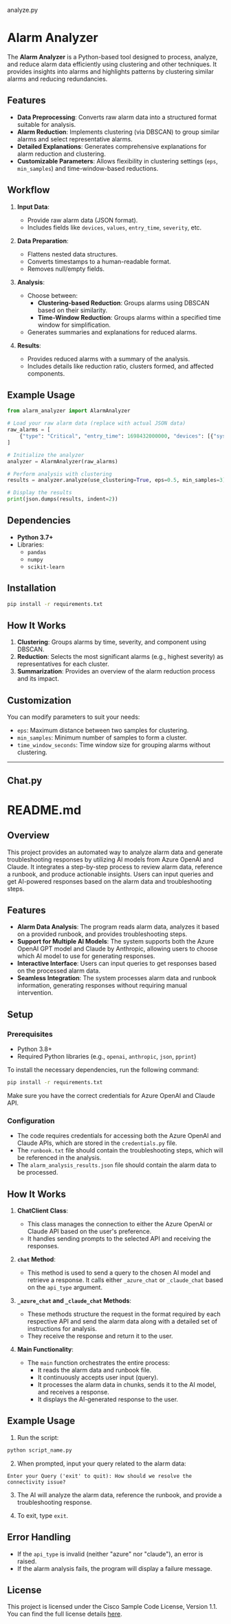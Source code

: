 analyze.py

# Alarm Analyzer

The **Alarm Analyzer** is a Python-based tool designed to process, analyze, and reduce alarm data efficiently using clustering and other techniques. It provides insights into alarms and highlights patterns by clustering similar alarms and reducing redundancies.

## Features

- **Data Preprocessing**: Converts raw alarm data into a structured format suitable for analysis.
- **Alarm Reduction**: Implements clustering (via DBSCAN) to group similar alarms and select representative alarms.
- **Detailed Explanations**: Generates comprehensive explanations for alarm reduction and clustering.
- **Customizable Parameters**: Allows flexibility in clustering settings (`eps`, `min_samples`) and time-window-based reductions.

## Workflow

1. **Input Data**: 
   - Provide raw alarm data (JSON format).
   - Includes fields like `devices`, `values`, `entry_time`, `severity`, etc.

2. **Data Preparation**:
   - Flattens nested data structures.
   - Converts timestamps to a human-readable format.
   - Removes null/empty fields.

3. **Analysis**:
   - Choose between:
     - **Clustering-based Reduction**: Groups alarms using DBSCAN based on their similarity.
     - **Time-Window Reduction**: Groups alarms within a specified time window for simplification.
   - Generates summaries and explanations for reduced alarms.

4. **Results**:
   - Provides reduced alarms with a summary of the analysis.
   - Includes details like reduction ratio, clusters formed, and affected components.

## Example Usage

```python
from alarm_analyzer import AlarmAnalyzer

# Load your raw alarm data (replace with actual JSON data)
raw_alarms = [
    {"type": "Critical", "entry_time": 1698432000000, "devices": [{"system-ip": "192.168.1.1"}], ...}
]

# Initialize the analyzer
analyzer = AlarmAnalyzer(raw_alarms)

# Perform analysis with clustering
results = analyzer.analyze(use_clustering=True, eps=0.5, min_samples=3)

# Display the results
print(json.dumps(results, indent=2))
```

## Dependencies

- **Python 3.7+**
- Libraries:
  - `pandas`
  - `numpy`
  - `scikit-learn`

## Installation

```bash
pip install -r requirements.txt
```

## How It Works

1. **Clustering**: Groups alarms by time, severity, and component using DBSCAN.
2. **Reduction**: Selects the most significant alarms (e.g., highest severity) as representatives for each cluster.
3. **Summarization**: Provides an overview of the alarm reduction process and its impact.

## Customization

You can modify parameters to suit your needs:
- `eps`: Maximum distance between two samples for clustering.
- `min_samples`: Minimum number of samples to form a cluster.
- `time_window_seconds`: Time window size for grouping alarms without clustering.



-----------------------------------------------------------------


## Chat.py

# README.md

## Overview

This project provides an automated way to analyze alarm data and generate troubleshooting responses by utilizing AI models from Azure OpenAI and Claude. It integrates a step-by-step process to review alarm data, reference a runbook, and produce actionable insights. Users can input queries and get AI-powered responses based on the alarm data and troubleshooting steps.

## Features

- **Alarm Data Analysis**: The program reads alarm data, analyzes it based on a provided runbook, and provides troubleshooting steps.
- **Support for Multiple AI Models**: The system supports both the Azure OpenAI GPT model and Claude by Anthropic, allowing users to choose which AI model to use for generating responses.
- **Interactive Interface**: Users can input queries to get responses based on the processed alarm data.
- **Seamless Integration**: The system processes alarm data and runbook information, generating responses without requiring manual intervention.

## Setup

### Prerequisites

- Python 3.8+
- Required Python libraries (e.g., `openai`, `anthropic`, `json`, `pprint`)

To install the necessary dependencies, run the following command:

```bash
pip install -r requirements.txt
```

Make sure you have the correct credentials for Azure OpenAI and Claude API.

### Configuration

- The code requires credentials for accessing both the Azure OpenAI and Claude APIs, which are stored in the `credentials.py` file. 
- The `runbook.txt` file should contain the troubleshooting steps, which will be referenced in the analysis.
- The `alarm_analysis_results.json` file should contain the alarm data to be processed.

## How It Works

1. **ChatClient Class**: 
   - This class manages the connection to either the Azure OpenAI or Claude API based on the user's preference.
   - It handles sending prompts to the selected API and receiving the responses.

2. **`chat` Method**: 
   - This method is used to send a query to the chosen AI model and retrieve a response. It calls either `_azure_chat` or `_claude_chat` based on the `api_type` argument.

3. **`_azure_chat` and `_claude_chat` Methods**: 
   - These methods structure the request in the format required by each respective API and send the alarm data along with a detailed set of instructions for analysis.
   - They receive the response and return it to the user.

4. **Main Functionality**:
   - The `main` function orchestrates the entire process:
     - It reads the alarm data and runbook file.
     - It continuously accepts user input (query).
     - It processes the alarm data in chunks, sends it to the AI model, and receives a response.
     - It displays the AI-generated response to the user.

## Example Usage

1. Run the script:

```bash
python script_name.py
```

2. When prompted, input your query related to the alarm data:

```
Enter your Query ('exit' to quit): How should we resolve the connectivity issue?
```

3. The AI will analyze the alarm data, reference the runbook, and provide a troubleshooting response.

4. To exit, type `exit`.

## Error Handling

- If the `api_type` is invalid (neither "azure" nor "claude"), an error is raised.
- If the alarm analysis fails, the program will display a failure message.

## License

This project is licensed under the Cisco Sample Code License, Version 1.1. You can find the full license details [here](https://developer.cisco.com/docs/licenses).